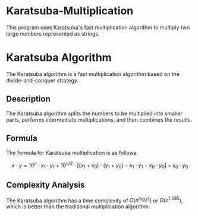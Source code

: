 # Karatsuba-Multiplication
This program uses Karatsuba's fast multiplication algorithm to multiply two large numbers represented as strings.
# Karatsuba Algorithm

The Karatsuba algorithm is a fast multiplication algorithm based on the divide-and-conquer strategy.

## Description

The Karatsuba algorithm splits the numbers to be multiplied into smaller parts, performs intermediate multiplications, and then combines the results.

## Formula

The formula for Karatsuba multiplication is as follows:

$$
x \cdot y = 10^n \cdot x_1 \cdot y_1 + 10^{n/2} \cdot [(x_1 + x_0) \cdot (y_1 + y_0) - x_1 \cdot y_1 - x_0 \cdot y_0] + x_0 \cdot y_0
$$

## Complexity Analysis

The Karatsuba algorithm has a time complexity of $O(n^{log_{2}3})$ or $O(n^{1.585})$, which is better than the traditional multiplication algorithm.


